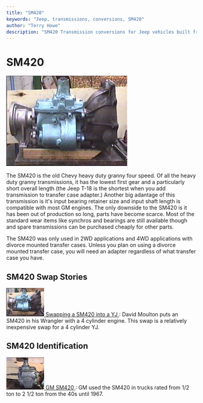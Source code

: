 ```yaml
---
title: "SM420"
keywords: "Jeep, transmissions, conversions, SM420"
author: "Terry Howe"
description: "SM420 Transmission conversions for Jeep vehicles built from 1941 until the present including military, CJ, YJ, TJ, and other models."
---
```

# SM420

![Transfer case adapter, transmission, bell housing](../../img/transmission/upgrades/sm420yj/trans20.jpg "Transfer case adapter, transmission, bell housing")

The SM420 is the old Chevy heavy duty granny four speed. Of all the heavy duty granny transmissions, it has the lowest first gear and a particularly short overall length (the Jeep T-18 is the shortest when you add transmission to transfer case adapter.) Another big adantage of this transmission is it's input bearing retainer size and input shaft length is compatible with most GM engines. The only downside to the SM420 is it has been out of production so long, parts have become scarce. Most of the standard wear items like synchros and bearings are still available though and spare transmissions can be purchased cheaply for other parts.

The SM420 was only used in 2WD applications and 4WD applications with divorce mounted transfer cases. Unless you plan on using a divorce mounted transfer case, you will need an adapter regardless of what transfer case you have.

## SM420 Swap Stories

![sm420](../../img/transmission/upgrades/sm420yj/trans20_.jpg "sm420")[ Swapping a SM420 into a YJ ](sm420yj.md): David Moulton puts an SM420 in his Wrangler with a 4 cylinder engine. This swap is a relatively inexpensive swap for a 4 cylinder YJ.

## SM420 Identification

![sm420](../../img/transmission/upgrades/sm420/4202_.jpg "sm420")[ GM SM420 ](gm/gmsm420id.md): GM used the SM420 in trucks rated from 1/2 ton to 2 1/2 ton from the 40s until 1967.
